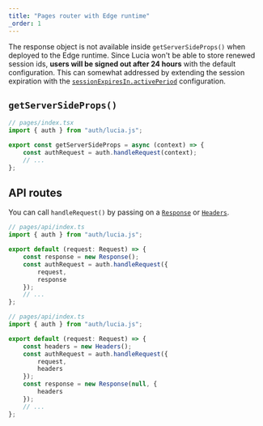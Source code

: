 ```yaml
---
title: "Pages router with Edge runtime"
_order: 1
---
```


The response object is not available inside `getServerSideProps()` when deployed to the Edge runtime. Since Lucia won't be able to store renewed session ids, **users will be signed out after 24 hours** with the default configuration. This can somewhat addressed by extending the session expiration with the [`sessionExpiresIn.activePeriod`](/basics/configuration#sessionexpiresin) configuration.

## `getServerSideProps()`

```ts
// pages/index.tsx
import { auth } from "auth/lucia.js";

export const getServerSideProps = async (context) => {
	const authRequest = auth.handleRequest(context);
	// ...
};
```

## API routes

You can call `handleRequest()` by passing on a [`Response`](https://developer.mozilla.org/en-US/docs/Web/API/Response) or [`Headers`](https://developer.mozilla.org/en-US/docs/Web/API/Fetch_API/Using_Fetch).

```ts
// pages/api/index.ts
import { auth } from "auth/lucia.js";

export default (request: Request) => {
	const response = new Response();
	const authRequest = auth.handleRequest({
		request,
		response
	});
	// ...
};
```

```ts
// pages/api/index.ts
import { auth } from "auth/lucia.js";

export default (request: Request) => {
	const headers = new Headers();
	const authRequest = auth.handleRequest({
		request,
		headers
	});
	const response = new Response(null, {
		headers
	});
	// ...
};
```
